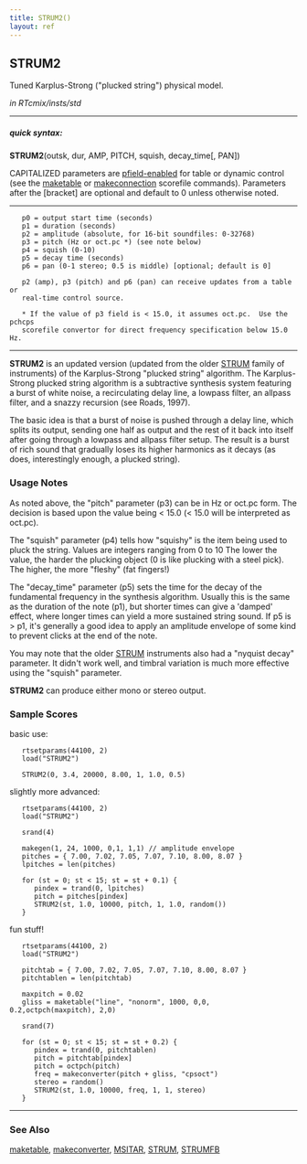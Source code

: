 ```yaml
---
title: STRUM2()
layout: ref
---
```


## STRUM2

Tuned Karplus-Strong ("plucked string") physical model.

*in RTcmix/insts/std*  
  

-----

##### quick syntax:

**STRUM2**(outsk, dur, AMP, PITCH, squish, decay\_time\[, PAN\])

CAPITALIZED parameters are [pfield-enabled](pfield-enabled.html) for
table or dynamic control (see the
[maketable](../scorefile/maketable-2.html) or
[makeconnection](../scorefile/makeconnection-2.html) scorefile
commands). Parameters after the \[bracket\] are optional and default to
0 unless otherwise noted.

-----

  

``` 
   p0 = output start time (seconds)
   p1 = duration (seconds)
   p2 = amplitude (absolute, for 16-bit soundfiles: 0-32768)
   p3 = pitch (Hz or oct.pc *) (see note below)
   p4 = squish (0-10)
   p5 = decay time (seconds)
   p6 = pan (0-1 stereo; 0.5 is middle) [optional; default is 0]

   p2 (amp), p3 (pitch) and p6 (pan) can receive updates from a table or
   real-time control source.

   * If the value of p3 field is < 15.0, it assumes oct.pc.  Use the pchcps
   scorefile convertor for direct frequency specification below 15.0 Hz.
```

  

-----

  
**STRUM2** is an updated version (updated from the older
[STRUM](STRUM.html) family of instruments) of the Karplus-Strong
"plucked string" algorithm. The Karplus-Strong plucked string algorithm
is a subtractive synthesis system featuring a burst of white noise, a
recirculating delay line, a lowpass filter, an allpass filter, and a
snazzy recursion (see Roads, 1997).

The basic idea is that a burst of noise is pushed through a delay line,
which splits its output, sending one half as output and the rest of it
back into itself after going through a lowpass and allpass filter setup.
The result is a burst of rich sound that gradually loses its higher
harmonics as it decays (as does, interestingly enough, a plucked
string).

### Usage Notes

As noted above, the "pitch" parameter (p3) can be in Hz or oct.pc form.
The decision is based upon the value being \< 15.0 (\< 15.0 will be
interpreted as oct.pc).

The "squish" parameter (p4) tells how "squishy" is the item being used
to pluck the string. Values are integers ranging from 0 to 10 The lower
the value, the harder the plucking object (0 is like plucking with a
steel pick). The higher, the more "fleshy" (fat fingers\!)

The "decay\_time" parameter (p5) sets the time for the decay of the
fundamental frequency in the synthesis algorithm. Usually this is the
same as the duration of the note (p1), but shorter times can give a
'damped' effect, where longer times can yield a more sustained string
sound. If p5 is \> p1, it's generally a good idea to apply an amplitude
envelope of some kind to prevent clicks at the end of the note.

You may note that the older [STRUM](STRUM.html) instruments also had a
"nyquist decay" parameter. It didn't work well, and timbral variation is
much more effective using the "squish" parameter.

**STRUM2** can produce either mono or stereo output.

### Sample Scores

basic use:

``` 
   rtsetparams(44100, 2)
   load("STRUM2")

   STRUM2(0, 3.4, 20000, 8.00, 1, 1.0, 0.5)
```

  
  
slightly more advanced:

``` 
   rtsetparams(44100, 2)
   load("STRUM2")

   srand(4)

   makegen(1, 24, 1000, 0,1, 1,1) // amplitude envelope
   pitches = { 7.00, 7.02, 7.05, 7.07, 7.10, 8.00, 8.07 }
   lpitches = len(pitches)

   for (st = 0; st < 15; st = st + 0.1) {
      pindex = trand(0, lpitches)
      pitch = pitches[pindex]
      STRUM2(st, 1.0, 10000, pitch, 1, 1.0, random())
   }
```

  
  
fun stuff\!

``` 
   rtsetparams(44100, 2)
   load("STRUM2")

   pitchtab = { 7.00, 7.02, 7.05, 7.07, 7.10, 8.00, 8.07 }
   pitchtablen = len(pitchtab)

   maxpitch = 0.02
   gliss = maketable("line", "nonorm", 1000, 0,0, 0.2,octpch(maxpitch), 2,0)

   srand(7)
   
   for (st = 0; st < 15; st = st + 0.2) {
      pindex = trand(0, pitchtablen)
      pitch = pitchtab[pindex]
      pitch = octpch(pitch)
      freq = makeconverter(pitch + gliss, "cpsoct")
      stereo = random()
      STRUM2(st, 1.0, 10000, freq, 1, 1, stereo)
   }
```

  

-----

### See Also

[maketable](../scorefile/maketable.html),
[makeconverter](../scorefile/makeconverter.html), [MSITAR](MSITAR.html),
[STRUM](STRUM.html), [STRUMFB](STRUMFB.html)
